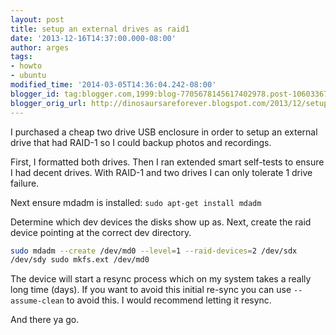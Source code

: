 ```yaml
---
layout: post
title: setup an external drives as raid1
date: '2013-12-16T14:37:00.000-08:00'
author: arges
tags:
- howto
- ubuntu
modified_time: '2014-03-05T14:36:04.242-08:00'
blogger_id: tag:blogger.com,1999:blog-7705678145617402978.post-1060336715553754712
blogger_orig_url: http://dinosaursareforever.blogspot.com/2013/12/setup-external-drives-as-raid1.html
---
```


I purchased a cheap two drive USB enclosure in order to setup an external drive
that had RAID-1 so I could backup photos and recordings.

First, I formatted both drives. Then I ran extended smart self-tests to ensure
I had decent drives. With RAID-1 and two drives I can only tolerate 1 drive
failure.

Next ensure mdadm is installed: `sudo apt-get install mdadm`

Determine which dev devices the disks show up as.  Next, create the raid device
pointing at the correct dev directory.

~~~bash
sudo mdadm --create /dev/md0 --level=1 --raid-devices=2 /dev/sdx
/dev/sdy sudo mkfs.ext /dev/md0
~~~

The device will start a resync process which on my system takes a really long
time (days). If you want to avoid this initial re-sync you can use
`--assume-clean` to avoid this. I would recommend letting it resync.

And there ya go.



